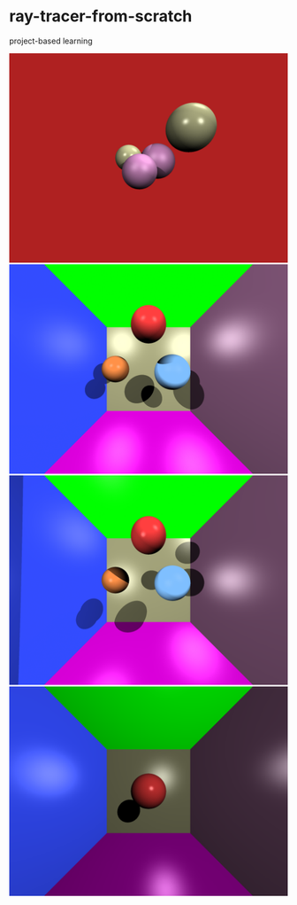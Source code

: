 # ray-tracer-from-scratch

project-based learning

![alt text](https://github.com/tayfunozdogan/ray-tracer-from-scratch/blob/master/out.png?raw=true)
![alt text](https://github.com/tayfunozdogan/ray-tracer-from-scratch/blob/master/out3.png?raw=true)
![alt text](https://github.com/tayfunozdogan/ray-tracer-from-scratch/blob/master/out4.png?raw=true)
![alt text](https://github.com/tayfunozdogan/ray-tracer-from-scratch/blob/master/out5.png?raw=true)


